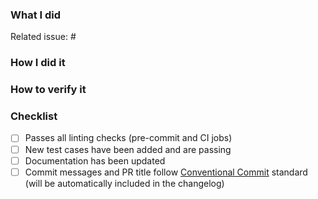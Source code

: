 ### What I did

Related issue: #

### How I did it

### How to verify it

### Checklist

- [ ] Passes all linting checks (pre-commit and CI jobs)
- [ ] New test cases have been added and are passing
- [ ] Documentation has been updated
- [ ] Commit messages and PR title follow [Conventional Commit](https://www.conventionalcommits.org/en/v1.0.0/) standard (will be automatically included in the changelog)
